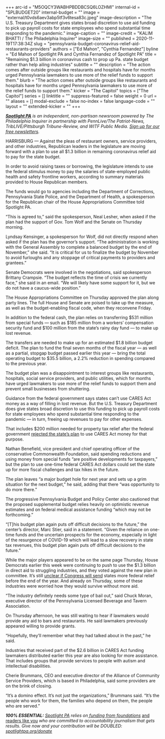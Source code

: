 +++
arc-id = "M5OQCY3WABHPBDDBCSQ6LOZHMI"
internal-id = "SPLBUDGET20"
internal-budget = ""
image = "external/t0vds6aev3abp5tf3v6tesa83c.jpeg"
image-description = "The U.S. Treasury Department gives states broad discretion to use aid funding to pick up payroll costs for state employees who spend substantial time responding to the pandemic."
image-caption = ""
image-credit = "KALIM BHATTI / The Philadelphia Inquirer"
image-size = ""
published = 2020-11-19T17:38:34Z
slug = "pennsylvania-budget-coronavirus-relief-aid-restaurants-providers"
authors = ["Ed Mahon", "Cynthia Fernandez"]
byline = "Ed Mahon of Spotlight PA and Cynthia Fernandez of Spotlight PA"
title = "Remaining $1.3 billion in coronavirus cash to prop up Pa. state budget rather than help ailing industries"
subtitle = ""
description = "The action comes after outside groups like restaurants and hospitals have for months urged Pennsylvania lawmakers to use more of the relief funds to support them."
blurb = "The action comes after outside groups like restaurants and hospitals have for months urged Pennsylvania lawmakers to use more of the relief funds to support them."
kicker = "The Capitol"
topics = ["The Capitol"]
series = []
linktitle = ""
suppress-featured = false
weight = 0
url = ""
aliases = []
modal-exclude = false
no-index = false
language-code = ""
layout = ""
extended-kicker = ""
+++

<a href="https://lesspage.com/"><i><b>Spotlight PA</b></i></a><i> is an independent, non-partisan newsroom powered by The Philadelphia Inquirer in partnership with PennLive/The Patriot-News, TribLIVE/Pittsburgh Tribune-Review, and WITF Public Media. </i><a href="https://lesspage.com/newsletters"><i>Sign up for our free newsletters</i></a><i>.</i>

HARRISBURG — Against the pleas of restaurant owners, service providers, and other industries, Republican leaders in the legislature are moving forward with a plan to use all $1.3 billion in remaining coronavirus relief aid to pay for the state budget.

In order to avoid raising taxes or borrowing, the legislature intends to use the federal stimulus money to pay the salaries of state-employed public health and safety frontline workers, according to summary materials provided to House Republican members.

The funds would go to agencies including the Department of Corrections, Pennsylvania State Police, and the Department of Health, a spokesperson for the Republican chair of the House Appropriations Committee told Spotlight PA.

“This is agreed to,” said the spokesperson, Neal Lesher, when asked if the plan had the support of Gov. Tom Wolf and the Senate on Thursday morning.

Lyndsay Kensinger, a spokesperson for Wolf, did not directly respond when asked if the plan has the governor’s support. “The administration is working with the General Assembly to complete a balanced budget by the end of November,” she said. “It is critical for us to finalize the budget by November to avoid furloughs and any stoppage of critical payments to providers and grantees.”

<script src="https://lesspage.com/embed.js" async></script><div data-spl-embed-version="1" data-spl-src="https://lesspage.com/embeds/newsletter/"></div>

Senate Democrats were involved in the negotiations, said spokesperson Brittany Crampsie. “The budget reflects the time of crisis we currently face,” she said in an email. “We will likely have some support for it, but we do not have a caucus-wide position.”

The House Appropriations Committee on Thursday approved the plan along party lines. The full House and Senate are poised to take up the measure, as well as the budget-enabling fiscal code, when they reconvene Friday.

In addition to the federal cash, the plan relies on transferring $531 million from special funds — such as $185 million from a workers’ compensation security fund and $100 million from the state’s rainy day fund — to make up lost revenue.

The transfers are needed to make up for an estimated $1.8 billion budget deficit. The plan to fund the final seven months of the fiscal year — as well as a partial, stopgap budget passed earlier this year — bring the total operating budget to $35.5 billion, a 2.2% reduction in spending compared to the previous year.

The budget plan was a disappointment to interest groups like restaurants, hospitals, social service providers, and public utilities, which for months have urged lawmakers to use more of the relief funds to support them and prevent small businesses from shuttering.

Guidance from the federal government says states can’t use CARES Act money as a way of filling in lost revenue. But the U.S. Treasury Department does give states broad discretion to use this funding to pick up payroll costs for state employees who spend substantial time responding to the pandemic — in turn, freeing up revenues to pay for other expenses.

That includes $200 million needed for property tax relief after the federal government <a href="https://lesspage.com/news/2020/11/pennsylvania-budget-property-tax-relief-coronavirus-relief-funding/">rejected the state’s plan</a> to use CARES Act money for that purpose.

Nathan Benefield, vice president and chief operating officer of the conservative Commonwealth Foundation, said spending reductions and using money from special funds “are positive developments for taxpayers,” but the plan to use one-time federal CARES Act dollars could set the state up for more fiscal challenges and tax hikes in the future.

The plan leaves “a major budget hole for next year and sets up a grim situation for the next budget,” he said, adding that there “was opportunity to do more there.”

The progressive Pennsylvania Budget and Policy Center also cautioned that the proposed supplemental budget relies heavily on optimistic revenue estimates and on federal medical assistance funding “which may not be forthcoming.”

“[T]his budget plan again puts off difficult decisions to the future,” the center’s director, Marc Stier, said in a statement. “Given the reliance on one-time funds and the uncertain prospects for the economy, especially in light of the resurgence of COVID-19 which will lead to a slow recovery in state tax revenues, this budget plan again puts off difficult decisions to the future.”

While the major players appeared to be on the same page Thursday, House Democrats earlier this week were continuing to push to use the $1.3 billion in direct aid to struggling industries, and they voted against the new plan in committee. It’s still <a href="https://www.cnbc.com/2020/11/19/coronavirus-stimulus-update-mcconnell-agrees-to-resume-talks-schumer-says.html">unclear if Congress will send</a> states more federal relief before the end of the year. And already on Thursday, some of these industries were worried how they would survive without more aid.

“The industry definitely needs some type of bail out,” said Chuck Moran, executive director of the Pennsylvania Licensed Beverage and Tavern Association.

<script src="https://lesspage.com/embed.js" async></script><div data-spl-embed-version="1" data-spl-src="https://lesspage.com/embeds/donate/?teaser_text=Spotlight%20PA%20provides%20essential%2C%20public-service%20journalism%20thanks%20to%20its%20dedicated%20and%20passionate%20members.%20%3Cb%3EJoin%20today%20and%20we'll%20DOUBLE%20your%20gift.%3C%2Fb%3E&cta_text=YES%2C%20DOUBLE%20MY%20GIFT&eyebrow_text=BECOME%20A%20MEMBER"></div>

On Thursday afternoon, he was still waiting to hear if lawmakers would provide any aid to bars and restaurants. He said lawmakers previously appeared willing to provide grants.

“Hopefully, they’ll remember what they had talked about in the past,” he said.

Industries that received part of the $2.6 billion in CARES Act funding lawmakers distributed earlier this year are also looking for more assistance. That includes groups that provide services to people with autism and intellectual disabilities.

Cherie Brummans, CEO and executive director of the Alliance of Community Service Providers, which is based in Philadelphia, said some providers are on the brink of closing.

“It’s a domino effect. It’s not just the organizations,” Brummans said. “It’s the people who work for them, the families who depend on them, the people who are served.”

<i><b>100% ESSENTIAL:</b></i><i> </i><a href="https://lesspage.com/"><i>Spotlight PA</i></a><i> relies on</i><a href="https://lesspage.com/support"><i> funding from foundations</i></a><i> </i><a href="https://lesspage.com/support">and readers like you</a><i> who are committed to accountability journalism that gets results. Give now and your contribution will be DOUBLED: </i><a href="http://spotlightpa.org/donate"><i>spotlightpa.org/donate</i></a>
